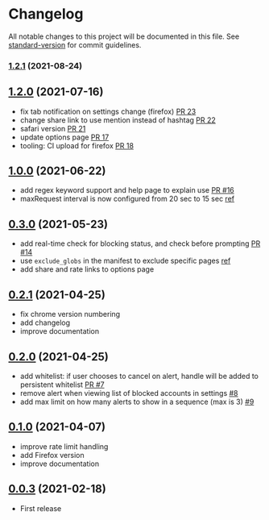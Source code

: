 # Changelog

All notable changes to this project will be documented in this file. See [standard-version](https://github.com/conventional-changelog/standard-version) for commit guidelines.

### [1.2.1](https://github.com/MobileFirstLLC/doucheblock/compare/v1.2.0...v1.2.1) (2021-08-24)

## [1.2.0](https://github.com/MobileFirstLLC/doucheblock/compare/v1.0.0...v1.2.0) (2021-07-16)

- fix tab notification on settings change (firefox) [PR 23](https://github.com/MobileFirstLLC/doucheblock/pull/23)
- change share link to use mention instead of hashtag [PR 22](https://github.com/MobileFirstLLC/doucheblock/pull/22)
- safari version [PR 21](https://github.com/MobileFirstLLC/doucheblock/pull/21)
- update options page [PR 17](https://github.com/MobileFirstLLC/doucheblock/pull/17)
- tooling: CI upload for firefox [PR 18](https://github.com/MobileFirstLLC/doucheblock/pull/18)

## [1.0.0](https://github.com/MobileFirstLLC/doucheblock/compare/v0.3.0...v1.0.0) (2021-06-22)

- add  regex keyword support and help page to explain use [PR #16](https://github.com/MobileFirstLLC/doucheblock/pull/16)
- maxRequest interval is now configured from 20 sec to 15 sec [ref](https://github.com/MobileFirstLLC/doucheblock/blob/d9c9659bdefc0e45d08f075b7d45636704598484/src/config.js#L78)

## [0.3.0](https://github.com/MobileFirstLLC/doucheblock/compare/v0.2.1...v0.3.0) (2021-05-23)

- add real-time check for blocking status, and check before prompting [PR #14](https://github.com/MobileFirstLLC/doucheblock/pull/14)
- use `exclude_globs` in the manifest to exclude specific pages [ref](https://stackoverflow.com/questions/9687322/exclude-matches-in-manifest-json-does-nothing)
- add share and rate links to options page

## [0.2.1](https://github.com/MobileFirstLLC/doucheblock/compare/v0.2.0...v0.2.1) (2021-04-25)

- fix chrome version numbering
- add changelog
- improve documentation

## [0.2.0](https://github.com/MobileFirstLLC/doucheblock/compare/0.1.0...v0.2.0) (2021-04-25)

- add whitelist: if user chooses to cancel on alert, handle will be added to persistent whitelist [PR #7](https://github.com/MobileFirstLLC/doucheblock/pull/7)
- remove alert when viewing list of blocked accounts in settings [#8](https://github.com/MobileFirstLLC/doucheblock/issues/8)
- add max limit on how many alerts to show in a sequence (max is 3) [#9](https://github.com/MobileFirstLLC/doucheblock/issues/9)


## [0.1.0](https://github.com/MobileFirstLLC/doucheblock/compare/0.0.3...0.1.0) (2021-04-07)

- improve rate limit handling
- add Firefox version
- improve documentation

## [0.0.3](https://github.com/MobileFirstLLC/doucheblock/releases/tag/0.0.3) (2021-02-18)

- First release
